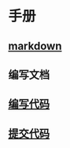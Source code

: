 # 手册

## [markdown](docs/markdown.md)

## 编写文档

## [编写代码](docs/write-code.md)

## [提交代码](docs/commit-code.md)
